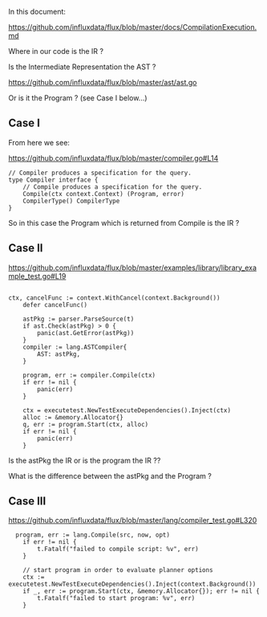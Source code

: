 In this document:

https://github.com/influxdata/flux/blob/master/docs/CompilationExecution.md

Where in our code is the IR ?

Is the Intermediate Representation the AST ?

https://github.com/influxdata/flux/blob/master/ast/ast.go

Or is it the Program ? (see Case I below...)

## Case I

From here we see:

https://github.com/influxdata/flux/blob/master/compiler.go#L14

```
// Compiler produces a specification for the query.
type Compiler interface {
	// Compile produces a specification for the query.
	Compile(ctx context.Context) (Program, error)
	CompilerType() CompilerType
}
```

So in this case the Program which is returned from Compile is the IR ?


## Case II

https://github.com/influxdata/flux/blob/master/examples/library/library_example_test.go#L19

```

ctx, cancelFunc := context.WithCancel(context.Background())
	defer cancelFunc()

	astPkg := parser.ParseSource(t)
	if ast.Check(astPkg) > 0 {
		panic(ast.GetError(astPkg))
	}
	compiler := lang.ASTCompiler{
		AST: astPkg,
	}

	program, err := compiler.Compile(ctx)
	if err != nil {
		panic(err)
	}

	ctx = executetest.NewTestExecuteDependencies().Inject(ctx)
	alloc := &memory.Allocator{}
	q, err := program.Start(ctx, alloc)
	if err != nil {
		panic(err)
	}

```

Is the astPkg the IR or is the program the IR ??

What is the difference between the astPkg and the Program ?

## Case III

https://github.com/influxdata/flux/blob/master/lang/compiler_test.go#L320

```
  program, err := lang.Compile(src, now, opt)
	if err != nil {
		t.Fatalf("failed to compile script: %v", err)
	}

	// start program in order to evaluate planner options
	ctx := executetest.NewTestExecuteDependencies().Inject(context.Background())
	if _, err := program.Start(ctx, &memory.Allocator{}); err != nil {
		t.Fatalf("failed to start program: %v", err)
	}
```
